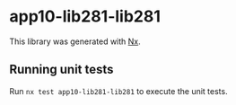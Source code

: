 # app10-lib281-lib281

This library was generated with [Nx](https://nx.dev).

## Running unit tests

Run `nx test app10-lib281-lib281` to execute the unit tests.
